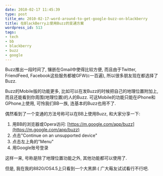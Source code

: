 ```yaml
---
date: 2010-02-17 11:45:39
type: post
title_en: 2010-02-17-word-around-to-get-google-buzz-on-blackberry
title: 在BlackBerry上使用Buzz的变通方案
wordpress_id: 513
tags:
- tech
- bb
- blackberry
- buzz
- google
---
```


Buzz推出一段时间了, 镶嵌在Gmail中使得比较方便, 而且由于Twitter, FriendFeed, Facebook这些服务都被GFW(c一百遍), 所以很多朋友现在都选择了Buzz.

Buzz的Mobile版的功能更多, 比如可以在发Buzz的时候把自己的地理位置附加上, 而且还能看到你周围(地理位置)的人的Buzz. 可这Mobile的功能只能在iPhone和GPhone上使用, 可怜我们BB一族, 连基本的Buzz也用不了.

偶然看到了一个变通的方法号称可以在BB上使用Buzz, 和大家分享一下:

1. 用BB的浏览器或Opera访问: [https://m.google.com/app/buzz](https://m.google.com/app/buzz)
2. 点击"Continue on an unsupported device"
3. 点击左上角的"Menu"
4. 用Google账号登录

这样一来, 号称是除了地理位置功能之外, 其他功能都可以使用了.

但是, 我在我的8820/OS4.5上只看到一个大黑屏:( 广大莓友试试看行不行吧.

